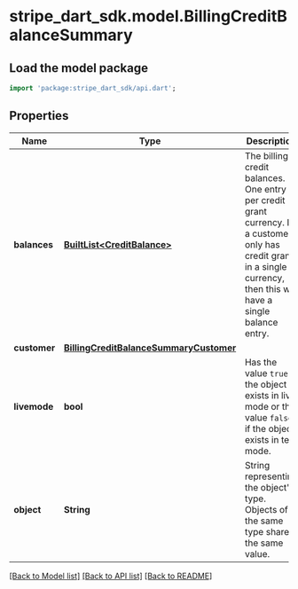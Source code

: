 # stripe_dart_sdk.model.BillingCreditBalanceSummary

## Load the model package
```dart
import 'package:stripe_dart_sdk/api.dart';
```

## Properties
Name | Type | Description | Notes
------------ | ------------- | ------------- | -------------
**balances** | [**BuiltList&lt;CreditBalance&gt;**](CreditBalance.md) | The billing credit balances. One entry per credit grant currency. If a customer only has credit grants in a single currency, then this will have a single balance entry. | 
**customer** | [**BillingCreditBalanceSummaryCustomer**](BillingCreditBalanceSummaryCustomer.md) |  | 
**livemode** | **bool** | Has the value `true` if the object exists in live mode or the value `false` if the object exists in test mode. | 
**object** | **String** | String representing the object's type. Objects of the same type share the same value. | 

[[Back to Model list]](../README.md#documentation-for-models) [[Back to API list]](../README.md#documentation-for-api-endpoints) [[Back to README]](../README.md)


